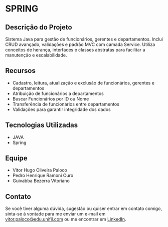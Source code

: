 <!DOCTYPE html>
<html lang="en">
<head>
    <meta charset="UTF-8">
    <meta name="viewport" content="width=device-width, initial-scale=1.0">
</head>
<body>
  <h1>SPRING</h1>
  <h2>Descrição do Projeto</h2>
  <p>
    Sistema Java para gestão de funcionários, gerentes e departamentos. Inclui CRUD avançado, validações e padrão MVC com camada Service. Utiliza conceitos de herança, interfaces e classes abstratas para facilitar a manutenção e escalabilidade.
  </p>

  <h2>Recursos</h2>
  <ul>
      <li>Cadastro, leitura, atualização e exclusão de funcionários, gerentes e departamentos</li>
      <li>Atribuição de funcionários a departamentos</li>
      <li>Buscar Funcionários por ID ou Nome</li>
      <li>Transferência de funcionários entre departamentos</li>
      <li>Validações para garantir integridade dos dados</li>
  </ul>

  <h2>Tecnologias Utilizadas</h2>
  <ul>
      <li>JAVA</li>
      <li>Spring</li>
  </ul>

  <h2>Equipe</h2>
  <ul>
      <li>Vitor Hugo Oliveira Paloco</li>
      <li>Pedro Henrique Ramoni Ouro</li>
      <li>Guivabba Bezerra Vitoriano</li>
  </ul>
  
  <h2>Contato</h2>
  <p>Se você tiver alguma dúvida, sugestão ou quiser entrar em contato comigo, sinta-se à vontade para me enviar um e-mail em <a href="mailto:vitor.paloco@edu.unifil.com">vitor.paloco@edu.unifil.com</a> ou me encontrar em <a href="https://www.linkedin.com/in/vitor-hugo-oliveira-paloco-b64126278/">LinkedIn</a>.</p>
</body>
</html>
